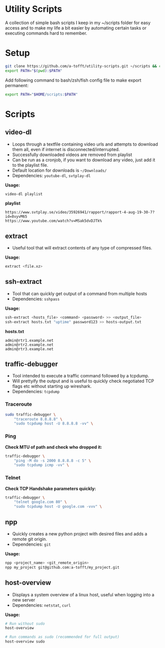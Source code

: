 
# Utility Scripts 
A collection of simple bash scripts I keep in my ~/scripts folder for easy access and to make my life a bit easier by automating certain tasks or executing commands hard to remember. 

# Setup 
```bash
git clone https://github.com/a-tofft/utility-scripts.git ~/scripts && cd scripts
export PATH="$(pwd):$PATH"
```
Add following command to bash/zsh/fish config file to make export permanent: 
```bash
export PATH="$HOME/scripts:$PATH"
```

# Scripts 


## video-dl
 - Loops through a textfile containing video urls and attempts to download them all, even if internet is disconnected/interrupted.
 - Successfully downloaded videos are removed from playlist 
 - Can be run as a cronjob, if you want to download any video, just add it to the playlist file.
 - Default location for downloads is `~/Downloads/`
 - Dependencies: `youtube-dl`, `svtplay-dl`

**Usage:**
```bash 
video-dl playlist
```

**playlist**
```
https://www.svtplay.se/video/35926941/rapport/rapport-4-aug-19-30-7?id=8vyvM65
https://www.youtube.com/watch?v=MSak5dvDJTk% 
```


## extract 
 - Useful tool that will extract contents of any type of compressed files. 

**Usage:**
```bash 
extract <file.xz>
```


## ssh-extract
 - Tool that can quickly get output of a command from multiple hosts
 - Dependencies: `sshpass`

**Usage:**
```bash
ssh-extract <hosts_file> <command> <password> >> <output_file>
ssh-extract hosts.txt "uptime" password123 >> hosts-output.txt
```

**hosts.txt**
```
admin@rtr1.example.net
admin@rtr2.example.net
admin@rtr3.example.net 
```

## traffic-debugger
 - Tool intended to execute a traffic command followed by a tcpdump.
 - Will prettyify the output and is useful to quickly check negotiated TCP flags etc without starting up wireshark. 
 - Dependencies: `tcpdump`


### Traceroute

```bash 
sudo traffic-debugger \
    "traceroute 8.8.8.8" \
    "sudo tcpdump host -U 8.8.8.8 -vv" \

```

### Ping

**Check MTU of path and check who dropped it:** 
```bash 
traffic-debugger \
    "ping -M do -s 2000 8.8.8.8 -c 5" \
    "sudo tcpdump icmp -vv" \

```

### Telnet


**Check TCP Handshake parameters quickly:** 
```bash 
traffic-debugger \
    "telnet google.com 80" \
    "sudo tcpdump host -U google.com -vvv" \

```

## npp 
 - Quickly creates a new python project with desired files and adds a remote git origin.
 - Dependencies: `git`

**Usage:**
```bash
npp <project_name> <git_remote_origin>
npp my_project git@github.com:a-tofft/my_project.git
```

## host-overview 
 - Displays a system overview of a linux host, useful when logging into a new server
 - Dependencies: `netstat`, `curl`

**Usage:**
```bash
# Run without sudo 
host-overview

# Run commands as sudo (recommended for full output)
host-overview sudo 
```
